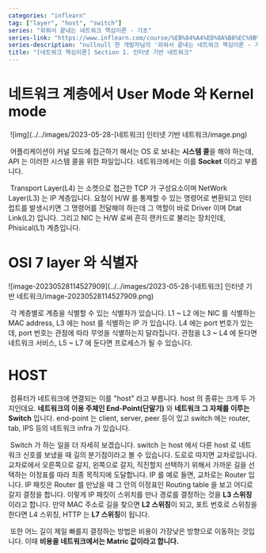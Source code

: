 ```yaml
---
categories: "inflearn"
tag: ["layer", "host", "switch"]
series: "외워서 끝내는 네트워크 핵심이론 - 기초"
series-link: "https://www.inflearn.com/course/%EB%84%A4%ED%8A%B8%EC%9B%8C%ED%81%AC-%ED%95%B5%EC%8B%AC%EC%9D%B4%EB%A1%A0-%EA%B8%B0%EC%B4%88/dashboard"
series-description: "nullnull 한 개발자님의 '외워서 끝내는 네트워크 핵심이론 - 기초' 강의입니다"
title: "[네트워크 핵심이론] Section 1. 인터넷 기반 네트워크"
---
```



# 네트워크 계층에서 User Mode 와 Kernel mode

​	![img](../../images/2023-05-28-[네트워크] 인터넷 기반 네트워크/image.png)

​	어플리케이션이 커널 모드에 접근하기 해서는 OS 로 보내는 **시스템 콜**을 해야 하는데, API 는 이러한 시스템 콜을 위한 파일입니다. 네트워크에서는 이를 **Socket** 이라고 부릅니다. 

​	Transport Layer(L4) 는 소켓으로 접근한 TCP 가 구성요소이며 NetWork Layer(L3) 는 IP 계층입니다. 요청이 H/W 를 통제할 수 있는 명령어로 변환되고 인터럽트를 발생시키면 그 명령어를 전달해야 하는데 그 역할이 바로 Driver 이며 Dtat Link(L2) 입니다. 그리고 NIC 는 H/W 로써 흔히 랜카드로 불리는 장치인데, Phisical(L1) 계층입니다.

# OSI 7 layer 와 식별자

![image-20230528114527909](../../images/2023-05-28-[네트워크] 인터넷 기반 네트워크/image-20230528114527909.png)

​	각 계층별로 계층을 식별할 수 있는 식별자가 있습니다. L1 ~ L2 에는 NIC 를 식별하는 MAC address, L3 에는 host 를 식별하는 IP 가 있습니다. L4 에는 port 번호가 있는데, port 번호는 관점에 따라 무엇을 식별하는지 달라집니다. 관점을 L3 ~ L4 에 둔다면 네트워크 서비스, L5 ~ L7 에 둔다면 프로세스가 될 수 있습니다.



# HOST

​	컴퓨터가 네트워크에 연결되는 이를 "host" 라고 부릅니다. host 의 종류는 크게 두 가지인데요. **네트워크의 이용 주체인 End-Point(단말기)** 와 **네트워크 그 자체를 이루는 Switch** 입니다. end-point 는 client, server, peer 등이 있고 switch 에는 router, tab, IPS 등의 네트워크 infra 가 있습니다.

​	Switch 가 하는 일을 더 자세히 보겠습니다. switch 는 host 에서 다른 host 로 네트워크 신호를 보냈을 때 길의 분기점이라고 볼 수 있습니다. 도로로 따지면 교차로입니다. 교차로에서 오른쪽으로 갈지, 왼쪽으로 갈지, 직진할지 선택하기 위해서 가까운 길을 선택하는 이정표를 따라 최종 목적지에 도달합니다. IP 를 예로 들면, 교차로는 Router 입니다. IP 패킷은 Router 를 만났을 때 그 안의 이정표인 Routing table 을 보고 어디로 갈지 결정을 합니다. 이렇게 IP 패킷이 스위치를 만나 경로를 결정하는 것을 **L3 스위칭**이라고 합니다. 만약 MAC 주소로 길을 찾으면 **L2 스위칭**이 되고, 포트 번호로 스위칭을 한다면 L4 스위칭, HTTP 는 **L7 스위칭**이 됩니다.

​	또한 어느 길이 제일 빠를지 결정하는 방법은 비용이 가장낮은 방향으로 이동하는 것입니다. 이때 **비용을 네트워크에서는 Matric 값이라고 합니다.**
